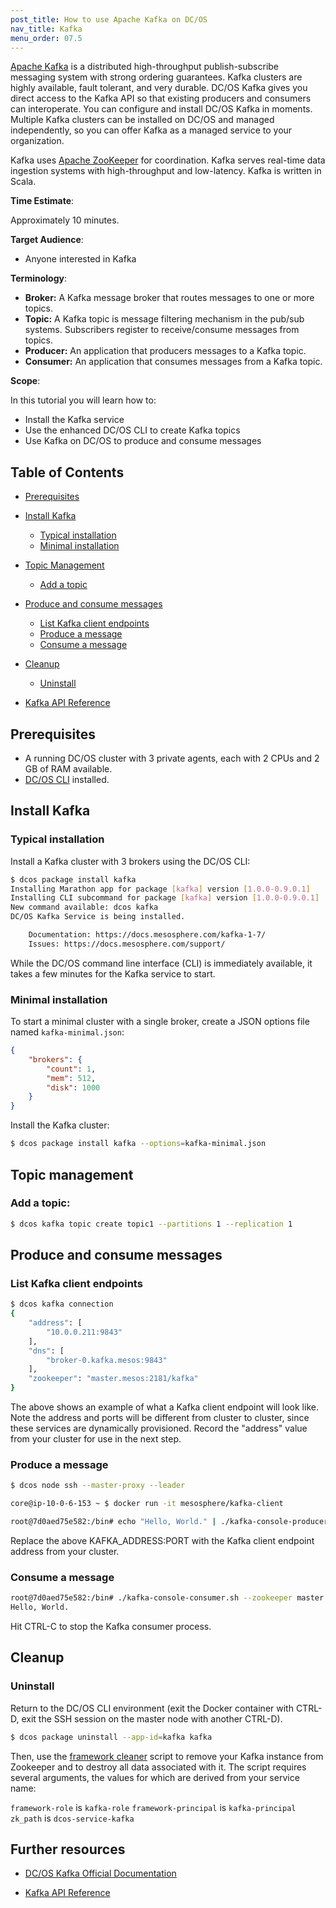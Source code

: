 ```yaml
---
post_title: How to use Apache Kafka on DC/OS
nav_title: Kafka
menu_order: 07.5
---
```


[Apache Kafka](https://kafka.apache.org/) is a distributed high-throughput publish-subscribe messaging system with strong ordering guarantees. Kafka clusters are highly available, fault tolerant, and very durable. DC/OS Kafka gives you direct access to the Kafka API so that existing producers and consumers can interoperate. You can configure and install DC/OS Kafka in moments. Multiple Kafka clusters can be installed on DC/OS and managed independently, so you can offer Kafka as a managed service to your organization.

Kafka uses [Apache ZooKeeper](https://zookeeper.apache.org/) for coordination. Kafka serves real-time data ingestion systems with high-throughput and low-latency. Kafka is written in Scala.

**Time Estimate**:

Approximately 10 minutes.

**Target Audience**:

- Anyone interested in Kafka

**Terminology**:

- **Broker:** A Kafka message broker that routes messages to one or more topics.
- **Topic:** A Kafka topic is message filtering mechanism in the pub/sub systems. Subscribers register to receive/consume messages from topics.
- **Producer:** An application that producers messages to a Kafka topic.
- **Consumer:** An application that consumes messages from a Kafka topic.

**Scope**:

In this tutorial you will learn how to:
* Install the Kafka service
* Use the enhanced DC/OS CLI to create Kafka topics
* Use Kafka on DC/OS to produce and consume messages

## Table of Contents

  * [Prerequisites](#prerequisites)
  * [Install Kafka](#install-kafka)

    * [Typical installation](#typical-installation)
    * [Minimal installation](#minimal-installation)

  * [Topic Management](#topic-management)

     * [Add a topic](#add-a-topic)

  * [Produce and consume messages](#produce-and-consume-messages)

     * [List Kafka client endpoints](#list-kafka-client-endpoints)
     * [Produce a message](#produce-a-message)
     * [Consume a message](#consume-a-message)

  * [Cleanup](#cleanup)

     * [Uninstall](#uninstall)

  * [Kafka API Reference](#api-reference)

## Prerequisites

- A running DC/OS cluster with 3 private agents, each with 2 CPUs and 2 GB of RAM available.
- [DC/OS CLI](/docs/1.9/usage/cli/install/) installed.

## Install Kafka

### Typical installation

Install a Kafka cluster with 3 brokers using the DC/OS CLI:

```bash
$ dcos package install kafka
Installing Marathon app for package [kafka] version [1.0.0-0.9.0.1]
Installing CLI subcommand for package [kafka] version [1.0.0-0.9.0.1]
New command available: dcos kafka
DC/OS Kafka Service is being installed.

	Documentation: https://docs.mesosphere.com/kafka-1-7/
	Issues: https://docs.mesosphere.com/support/
```

While the DC/OS command line interface (CLI) is immediately available, it takes a few minutes for the Kafka service to start.

### Minimal installation

To start a minimal cluster with a single broker, create a JSON options file named `kafka-minimal.json`:
```json
{
    "brokers": {
        "count": 1,
        "mem": 512,
        "disk": 1000
    }
}
```
Install the Kafka cluster:
```bash
$ dcos package install kafka --options=kafka-minimal.json
```

## Topic management

### Add a topic:
```bash
$ dcos kafka topic create topic1 --partitions 1 --replication 1
```

## Produce and consume messages

### List Kafka client endpoints
```bash
$ dcos kafka connection
{
    "address": [
        "10.0.0.211:9843"
    ],
    "dns": [
        "broker-0.kafka.mesos:9843"
    ],
    "zookeeper": "master.mesos:2181/kafka"
}
```

The above shows an example of what a Kafka client endpoint will look like. Note the address and ports
will be different from cluster to cluster, since these services are dynamically provisioned. Record the
"address" value from your cluster for use in the next step.

### Produce a message
```bash
$ dcos node ssh --master-proxy --leader

core@ip-10-0-6-153 ~ $ docker run -it mesosphere/kafka-client

root@7d0aed75e582:/bin# echo "Hello, World." | ./kafka-console-producer.sh --broker-list KAFKA_ADDRESS:PORT --topic topic1
```

Replace the above KAFKA_ADDRESS:PORT with the Kafka client endpoint address from your cluster.

### Consume a message
```bash
root@7d0aed75e582:/bin# ./kafka-console-consumer.sh --zookeeper master.mesos:2181/kafka --topic topic1 --from-beginning
Hello, World.
```

Hit CTRL-C to stop the Kafka consumer process.

## Cleanup

### Uninstall

Return to the DC/OS CLI environment (exit the Docker container with CTRL-D, exit the SSH session on the master node with
another CTRL-D).

```bash
$ dcos package uninstall --app-id=kafka kafka
```

Then, use the [framework cleaner](/docs/1.9/usage/managing-services/uninstall/#framework-cleaner) script to remove your Kafka instance from Zookeeper and to destroy all data associated with it. The script requires several arguments, the values for which are derived from your service name:

`framework-role` is `kafka-role`
`framework-principal` is `kafka-principal`
`zk_path` is `dcos-service-kafka`

## Further resources

- [DC/OS Kafka Official Documentation](http://docs.mesosphere.com/usage/service-guides/kafka)

- <a name=api-reference></a>[Kafka API Reference](https://kafka.apache.org/documentation.html)
